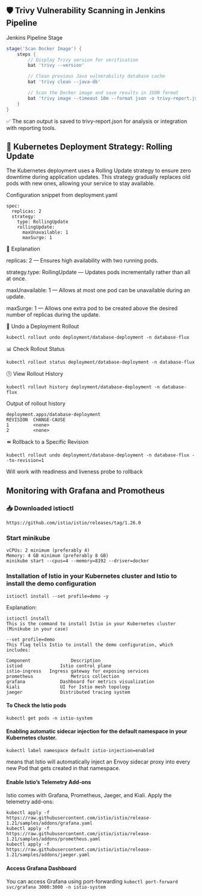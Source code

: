  ## 🛡️ Trivy Vulnerability Scanning in Jenkins Pipeline
  Jenkins Pipeline Stage

```groovy
stage('Scan Docker Image') {
    steps {
        // Display Trivy version for verification
        bat 'trivy --version'

        // Clean previous Java vulnerability database cache
        bat 'trivy clean --java-db'

        // Scan the Docker image and save results in JSON format
        bat 'trivy image --timeout 10m --format json -o trivy-report.json %DOCKER_IMAGE%'
    }
}
```
✅ The scan output is saved to trivy-report.json for analysis or integration with reporting tools.


## 🚀 Kubernetes Deployment Strategy: Rolling Update

The Kubernetes deployment uses a Rolling Update strategy to ensure zero downtime during application updates. This strategy gradually replaces old pods with new ones, allowing your service to stay available.

Configuration snippet from deployment.yaml
```
spec:
  replicas: 2
  strategy:
    type: RollingUpdate
    rollingUpdate:
      maxUnavailable: 1
      maxSurge: 1
```

📘 Explanation

replicas: 2 — Ensures high availability with two running pods.

strategy.type: RollingUpdate — Updates pods incrementally rather than all at once.

maxUnavailable: 1 — Allows at most one pod can be unavailable during an update.

maxSurge: 1 — Allows one extra pod to be created above the desired number of replicas during the update.

🔁 Undo a Deployment Rollout

```kubectl rollout undo deployment/database-deployment -n database-flux```


📊 Check Rollout Status

```kubectl rollout status deployment/database-deployment -n database-flux```

🕓 View Rollout History

```kubectl rollout history deployment/database-deployment -n database-flux```

Output of rollout history
```
deployment.apps/database-deployment 
REVISION  CHANGE-CAUSE
1         <none>
2         <none>
```
⏪ Rollback to a Specific Revision

```kubectl rollout undo deployment/database-deployment -n database-flux --to-revision=1```


Will work with readiness and liveness probe to rollback 

## Monitoring with Grafana and Promotheus

### 📥 Downloaded istioctl

```https://github.com/istio/istio/releases/tag/1.26.0            ```

### Start minikube 
```
vCPUs: 2 minimum (preferably 4)
Memory: 4 GB minimum (preferably 8 GB)
minikube start --cpus=4 --memory=8192 --driver=docker
```
### Installation of Istio in your Kubernetes cluster and Istio to install the demo configuration

```istioctl install --set profile=demo -y```

Explanation:

```
istioctl install
This is the command to install Istio in your Kubernetes cluster (Minikube in your case)
 ```
```
--set profile=demo
This flag tells Istio to install the demo configuration, which includes:
```
```
Component	            Description
istiod	            Istio control plane
istio-ingress	Ingress gateway for exposing services
prometheus	            Metrics collection
grafana	            Dashboard for metrics visualization
kiali	            UI for Istio mesh topology
jaeger	            Distributed tracing system
```

#### To Check the Istio pods
```
kubectl get pods -n istio-system
```

#### Enabling automatic sidecar injection for the default namespace in your Kubernetes cluster.
```
kubectl label namespace default istio-injection=enabled
```

means that Istio will automatically inject an Envoy sidecar proxy into every new Pod that gets created in that namespace.

#### Enable Istio’s Telemetry Add-ons
Istio comes with Grafana, Prometheus, Jaeger, and Kiali.
Apply the telemetry add-ons:
```
kubectl apply -f https://raw.githubusercontent.com/istio/istio/release-1.21/samples/addons/grafana.yaml
kubectl apply -f https://raw.githubusercontent.com/istio/istio/release-1.21/samples/addons/prometheus.yaml
kubectl apply -f https://raw.githubusercontent.com/istio/istio/release-1.21/samples/addons/jaeger.yaml
```

####  Access Grafana Dashboard
You can access Grafana using port-forwarding
``` kubectl port-forward svc/grafana 3000:3000 -n istio-system ```




